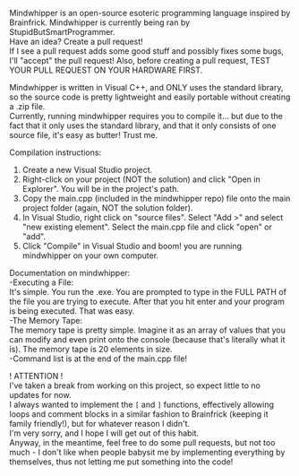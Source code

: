 Mindwhipper is an open-source esoteric programming language inspired by Brainfrick. Mindwhipper is currently being ran by StupidButSmartProgrammer.  
Have an idea? Create a pull request!  
If I see a pull request adds some good stuff and possibly fixes some bugs, I'll "accept" the pull request! Also, before creating a pull request, TEST YOUR PULL REQUEST ON YOUR HARDWARE FIRST.


Mindwhipper is written in Visual C++, and ONLY uses the standard library, so the source code is pretty lightweight and easily portable without creating a .zip file.  
Currently, running mindwhipper requires you to compile it... but due to the fact that it only uses the standard library, and that it only consists of one source file, it's easy as butter! Trust me.

Compilation instructions:
1. Create a new Visual Studio project.
2. Right-click on your project (NOT the solution) and click "Open in Explorer". You will be in the project's path.
3. Copy the main.cpp (included in the mindwhipper repo) file onto the main project folder (again, NOT the solution folder).
4. In Visual Studio, right click on "source files". Select "Add >" and select "new existing element". Select the main.cpp file and click "open" or "add".
5. Click "Compile" in Visual Studio and boom! you are running mindwhipper on your own computer.

Documentation on mindwhipper:  
-Executing a File:  
It's simple. You run the .exe. You are prompted to type in the FULL PATH of the file you are trying to execute. After that you hit enter and your program is being executed. That was easy.  
-The Memory Tape:  
The memory tape is pretty simple. Imagine it as an array of values that you can modify and even print onto the console (because that's literally what it is). The memory tape is 20 elements in size.  
-Command list is at the end of the main.cpp file!  

! ATTENTION !  
I've taken a break from working on this project, so expect little to no updates for now.  
I always wanted to implement the `[` and `]` functions, effectively allowing loops and comment blocks in a similar fashion to Brainfrick (keeping it family friendly!), but for whatever reason I didn't.  
I'm very sorry, and I hope I will get out of this habit.  
Anyway, in the meantime, feel free to do some pull requests, but not too much - I don't like when people babysit me by implementing everything by themselves, thus not letting me put something into the code!
